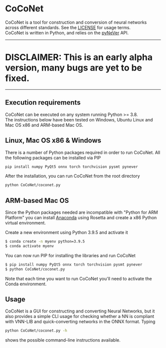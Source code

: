 # CoCoNet

CoCoNet is a tool for construction and conversion of neural networks 
across different standards.
See the [LICENSE](https://github.com/NeVerTools/NeVer2/blob/main/LICENSE.txt) 
for usage terms. \
CoCoNet is written in Python, and relies on the 
[pyNeVer](https://www.github.com/nevertools/pynever) API.

---

# DISCLAIMER: This is an early alpha version, many bugs are yet to be fixed.

---
## Execution requirements

CoCoNet can be executed on any system running Python >= 3.8. \
The instructions below have been tested on Windows, 
Ubuntu Linux and Mac OS x86 and ARM-based Mac OS.

## Linux, Mac OS x86 & Windows
There is a number of Python packages required in order to
run CoCoNet. All the following packages can be installed
via PIP

```bash
pip install numpy PyQt5 onnx torch torchvision pysmt pynever
```

After the installation, you can run CoCoNet from the root directory

```bash
python CoCoNet/coconet.py
```

## ARM-based Mac OS

Since the Python packages needed are incompatible with "Python for ARM
Platform" you can install [Anaconda](https://www.anaconda.com/) using
Rosetta and create a x86 Python virtual environment.

Create a new environment using Python 3.9.5 and activate it

```bash
$ conda create -n myenv python=3.9.5
$ conda activate myenv
```

You can now run PIP for installing the libraries and run CoCoNet

```bash
$ pip install numpy PyQt5 onnx torch torchvision pysmt pynever
$ python CoCoNet/coconet.py
```

Note that each time you want to run CoCoNet you'll need to activate 
the Conda environment.

## Usage

CoCoNet is a GUI for constructing and converting Neural Networks, but it 
also provides a simple CLI usage for checking whether a NN is compliant
with VNN-LIB and quick-converting networks in the ONNX format.
Typing

```bash
python CoCoNet/coconet.py -h
```

shows the possible command-line instructions available.
